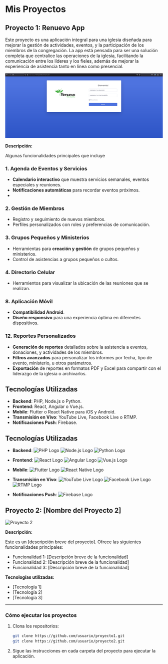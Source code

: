 # Mis Proyectos

## Proyecto 1: Renuevo App
Este proyecto es una aplicación integral para una iglesia diseñada para mejorar la gestión de actividades, eventos, y la participación de los miembros de la congregación. La app está pensada para ser una solución completa que centralice las operaciones de la iglesia, facilitando la comunicación entre los líderes y los fieles, además de mejorar la experiencia de asistencia tanto en línea como presencial.

![Descripción del Proyecto 1](RenuevoApp/Login.png)

**Descripción:**

Algunas funcionalidades principales que incluye 

### 1. Agenda de Eventos y Servicios
- **Calendario interactivo** que muestra servicios semanales, eventos especiales y reuniones.
- **Notificaciones automáticas** para recordar eventos próximos.
- 
### 2. Gestión de Miembros
- Registro y seguimiento de nuevos miembros.
- Perfiles personalizados con roles y preferencias de comunicación.

### 3. Grupos Pequeños y Ministerios
- Herramientas para **creación y gestión** de grupos pequeños y ministerios.
- Control de asistencias a grupos pequeños o cultos.

### 4. Directorio Celular
- Herramientos para visualizar la ubicación de las reuniones que se realizan.

### 8. Aplicación Móvil
- **Compatibilidad Android**.
- **Diseño responsivo** para una experiencia óptima en diferentes dispositivos.

### 12. Reportes Personalizados
- **Generación de reportes** detallados sobre la asistencia a eventos, donaciones, y actividades de los miembros.
- **Filtros avanzados** para personalizar los informes por fecha, tipo de evento, ministerio, u otros parámetros.
- **Exportación** de reportes en formatos PDF y Excel para compartir con el liderazgo de la iglesia o archivarlos.

## Tecnologías Utilizadas
- **Backend**: PHP, Node.js o Python.
- **Frontend**: React, Angular o Vue.js.
- **Mobile**: Flutter o React Native para iOS y Android.
- **Transmisión en Vivo**: YouTube Live, Facebook Live o RTMP.
- **Notificaciones Push**: Firebase.

## Tecnologías Utilizadas

- **Backend**:
  <img src="https://upload.wikimedia.org/wikipedia/commons/2/27/PHP_logo.png" alt="PHP Logo" width="50" />
  <img src="https://nodejs.org/static/images/logos/nodejs-new-pantone-black.svg" alt="Node.js Logo" width="50" />
  <img src="https://www.python.org/community/logos/python-logo-master-v3-TM.png" alt="Python Logo" width="50" />

- **Frontend**:
  <img src="https://upload.wikimedia.org/wikipedia/commons/a/a7/React-icon.svg" alt="React Logo" width="50" />
  <img src="https://upload.wikimedia.org/wikipedia/commons/c/c0/Angular_logo.png" alt="Angular Logo" width="50" />
  <img src="https://vuejs.org/images/logo.png" alt="Vue.js Logo" width="50" />

- **Mobile**:
  <img src="https://flutter.dev/assets/homepage/carousel/phone-02b9a34ef31a38a27b4d18910a1f5ecf1a8a4baf894fc9f9f3bfa01faeb2cb35.png" alt="Flutter Logo" width="50" />
  <img src="https://reactnative.dev/img/header_logo.svg" alt="React Native Logo" width="50" />

- **Transmisión en Vivo**:
  <img src="https://upload.wikimedia.org/wikipedia/commons/4/42/YouTube_icon_%282013-2017%29.png" alt="YouTube Live Logo" width="50" />
  <img src="https://upload.wikimedia.org/wikipedia/commons/5/51/Facebook_Live_logo.png" alt="Facebook Live Logo" width="50" />
  <img src="https://upload.wikimedia.org/wikipedia/commons/7/7e/RTMP_Logo.png" alt="RTMP Logo" width="50" />

- **Notificaciones Push**:
  <img src="https://firebase.google.com/images/brand-guidelines/wordmark.png" alt="Firebase Logo" width="50" />



## Proyecto 2: [Nombre del Proyecto 2]

![Proyecto 2](ruta/a/la/imagen-del-proyecto2.png)

**Descripción:**

Este es un [descripción breve del proyecto]. Ofrece las siguientes funcionalidades principales:

- Funcionalidad 1: [Descripción breve de la funcionalidad]
- Funcionalidad 2: [Descripción breve de la funcionalidad]
- Funcionalidad 3: [Descripción breve de la funcionalidad]

**Tecnologías utilizadas:**
- [Tecnología 1]
- [Tecnología 2]
- [Tecnología 3]

---

### Cómo ejecutar los proyectos

1. Clona los repositorios:
    ```bash
    git clone https://github.com/usuario/proyecto1.git
    git clone https://github.com/usuario/proyecto2.git
    ```

2. Sigue las instrucciones en cada carpeta del proyecto para ejecutar la aplicación.

